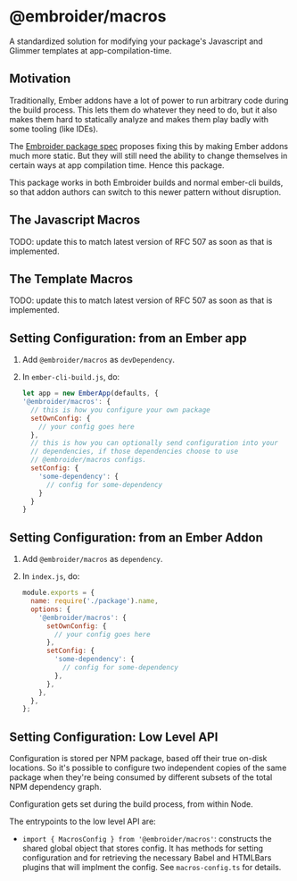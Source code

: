 # @embroider/macros

A standardized solution for modifying your package's Javascript and Glimmer templates at app-compilation-time.

## Motivation

Traditionally, Ember addons have a lot of power to run arbitrary code during the build process. This lets them do whatever they need to do, but it also makes them hard to statically analyze and makes them play badly with some tooling (like IDEs).

The [Embroider package spec](../../SPEC.md) proposes fixing this by making Ember addons much more static. But they will still need the ability to change themselves in certain ways at app compilation time. Hence this package.

This package works in both Embroider builds and normal ember-cli builds, so that addon authors can switch to this newer pattern without disruption.

## The Javascript Macros

TODO: update this to match latest version of RFC 507 as soon as that is implemented.

## The Template Macros

TODO: update this to match latest version of RFC 507 as soon as that is implemented.

## Setting Configuration: from an Ember app

1. Add `@embroider/macros` as `devDependency`.
2. In `ember-cli-build.js`, do:

   ```js
   let app = new EmberApp(defaults, {
   '@embroider/macros': {
     // this is how you configure your own package
     setOwnConfig: {
       // your config goes here
     },
     // this is how you can optionally send configuration into your
     // dependencies, if those dependencies choose to use
     // @embroider/macros configs.
     setConfig: {
       'some-dependency': {
         // config for some-dependency
       }
     }
   }
   ```

## Setting Configuration: from an Ember Addon

1. Add `@embroider/macros` as `dependency`.
2. In `index.js`, do:

   ```js
   module.exports = {
     name: require('./package').name,
     options: {
       '@embroider/macros': {
         setOwnConfig: {
           // your config goes here
         },
         setConfig: {
           'some-dependency': {
             // config for some-dependency
           },
         },
       },
     },
   };
   ```

## Setting Configuration: Low Level API

Configuration is stored per NPM package, based off their true on-disk locations. So it's possible to configure two independent copies of the same package when they're being consumed by different subsets of the total NPM dependency graph.

Configuration gets set during the build process, from within Node.

The entrypoints to the low level API are:

- `import { MacrosConfig } from '@embroider/macros'`: constructs the shared global object that stores config. It has methods for setting configuration and for retrieving the necessary Babel and HTMLBars plugins that will implment the config. See `macros-config.ts` for details.

```

```

